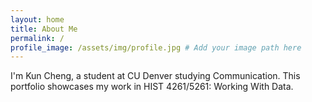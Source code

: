 ```yaml
---
layout: home
title: About Me
permalink: /
profile_image: /assets/img/profile.jpg # Add your image path here
---
```


I'm Kun Cheng, a student at CU Denver studying Communication. This portfolio showcases my work in HIST 4261/5261: Working With Data.

